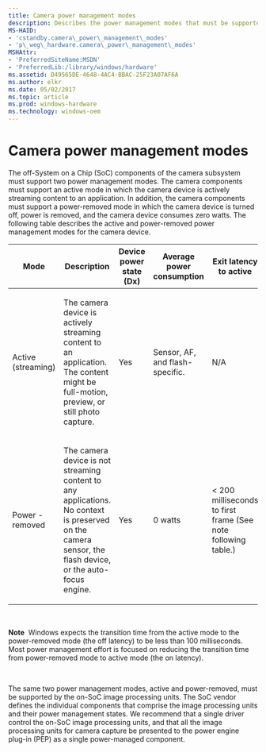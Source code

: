 ```yaml
---
title: Camera power management modes
description: Describes the power management modes that must be supported in the off-System on a Chip (SoC) and on-System on a Chip (SoC) components of the camera subsystem.
MS-HAID:
- 'cstandby.camera\_power\_management\_modes'
- 'p\_weg\_hardware.camera\_power\_management\_modes'
MSHAttr:
- 'PreferredSiteName:MSDN'
- 'PreferredLib:/library/windows/hardware'
ms.assetid: D49565DE-4648-4AC4-BBAC-25F23A07AF6A
ms.author: elkr
ms.date: 05/02/2017
ms.topic: article
ms.prod: windows-hardware
ms.technology: windows-oem
---
```


# Camera power management modes


The off-System on a Chip (SoC) components of the camera subsystem must support two power management modes. The camera components must support an active mode in which the camera device is actively streaming content to an application. In addition, the camera components must support a power-removed mode in which the camera device is turned off, power is removed, and the camera device consumes zero watts. The following table describes the active and power-removed power management modes for the camera device.

<table style="width:100%;">
<colgroup>
<col width="16%" />
<col width="16%" />
<col width="16%" />
<col width="16%" />
<col width="16%" />
<col width="16%" />
</colgroup>
<thead>
<tr class="header">
<th>Mode</th>
<th>Description</th>
<th>Device power state (Dx)</th>
<th>Average power consumption</th>
<th>Exit latency to active</th>
<th>Transition mechanism</th>
</tr>
</thead>
<tbody>
<tr class="odd">
<td><p>Active (streaming)</p></td>
<td><p>The camera device is actively streaming content to an application. The content might be full-motion, preview, or still photo capture.</p></td>
<td><p>Yes</p></td>
<td><p>Sensor, AF, and flash-specific.</p></td>
<td><p>N/A</p></td>
<td><p>Software-initiated D0 transition.</p>
<p>(An application has initiated streaming by setting the state of a capture pin to KSSTATE_ACQUIRE.)</p></td>
</tr>
<tr class="even">
<td><p>Power - removed</p></td>
<td><p>The camera device is not streaming content to any applications. No context is preserved on the camera sensor, the flash device, or the auto-focus engine.</p></td>
<td><p>Yes</p></td>
<td><p>0 watts</p></td>
<td><p>&lt; 200 milliseconds to first frame (See note following table.)</p></td>
<td><p>Software-initiated D3 transition.</p>
<p>(The state of all streaming pins has been set to any value other than KSSTATE_RUN.)</p></td>
</tr>
</tbody>
</table>

 

**Note**  Windows expects the transition time from the active mode to the power-removed mode (the off latency) to be less than 100 milliseconds. Most power management effort is focused on reducing the transition time from power-removed mode to active mode (the on latency).

 

The same two power management modes, active and power-removed, must be supported by the on-SoC image processing units. The SoC vendor defines the individual components that comprise the image processing units and their power management states. We recommend that a single driver control the on-SoC image processing units, and that all the image processing units for camera capture be presented to the power engine plug-in (PEP) as a single power-managed component.

 

 






